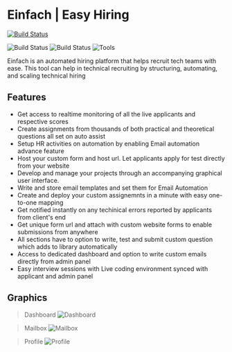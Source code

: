 # Einfach | Easy Hiring

[![Build Status](https://img.shields.io/website-up-down-green-red/http/monip.org.svg)](https://einfach.in/)


![Build Status](https://img.shields.io/badge/Vue.js-35495E?style=for-the-badge&logo=vue.js&logoColor=4FC08D) ![Build Status](https://img.shields.io/badge/Node.js-43853D?style=for-the-badge&logo=node.js&logoColor=white)  ![Tools](https://img.shields.io/badge/Sass-CC6699?style=for-the-badge&logo=sass&logoColor=white)

Einfach is an automated hiring platform that helps recruit tech teams with ease. 
This tool can help in technical recruiting by structuring, automating, and scaling technical hiring


## Features
- Get access to realtime monitoring of all the live applicants and respective scores
- Create assignments from thousands of both practical and theoretical questions all set on auto assist
- Setup HR activities on automation by enabling Email automation advance feature
 - Host your custom form and host url. Let applicants apply for test directly from your website
 - Develop and manage your projects through an accompanying graphical user interface.
 - Write and store email templates and set them for Email Automation
 - Create and deploy your custom assignemnts in a minute with easy one-to-one mapping
 - Get notified instantly on any techinical errors reported by applicants from client's end
 - Get unique form url and attach with custom website forms to enable submissions from anywhere
 - All sections have to option to write, test and submit custom question which adds to library automatically
 - Access to dedicated dashboard and option to write custom emails directly from admin panel
 - Easy interview sessions with Live coding environment synced with applicant and admin panel

## Graphics
>Dashboard
![Dashboard](https://admin.einfach.in/img/various/e1.png)

>Mailbox
![Mailbox](https://admin.einfach.in/img/various/e3.png)

>Profile
![Profile](https://app.einfach.in/img/p1.c341c4f2.png)
